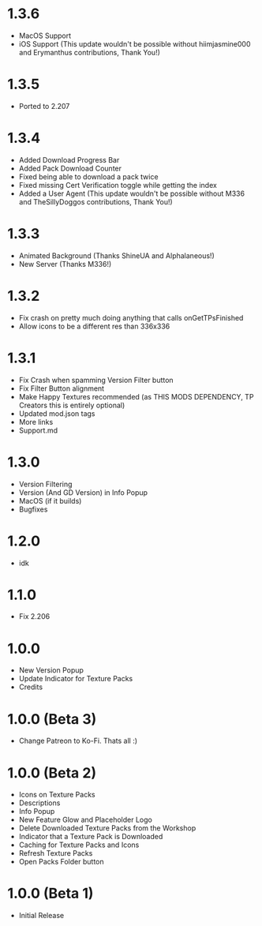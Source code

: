 # 1.3.6
- MacOS Support
- iOS Support
(This update wouldn't be possible without hiimjasmine000 and Erymanthus contributions, Thank You!)

# 1.3.5
- Ported to 2.207

# 1.3.4
- Added Download Progress Bar
- Added Pack Download Counter
- Fixed being able to download a pack twice
- Fixed missing Cert Verification toggle while getting the index
- Added a User Agent
(This update wouldn't be possible without M336 and TheSillyDoggos contributions, Thank You!)

# 1.3.3
- Animated Background (Thanks ShineUA and Alphalaneous!)
- New Server (Thanks M336!)
  
# 1.3.2
- Fix crash on pretty much doing anything that calls onGetTPsFinished
- Allow icons to be a different res than 336x336

# 1.3.1
- Fix Crash when spamming Version Filter button
- Fix Filter Button alignment
- Make Happy Textures recommended (as THIS MODS DEPENDENCY, TP Creators this is entirely optional)
- Updated mod.json tags
- More links
- Support.md

# 1.3.0
- Version Filtering
- Version (And GD Version) in Info Popup
- MacOS (if it builds)
- Bugfixes

# 1.2.0
- idk

# 1.1.0
- Fix 2.206
  
# 1.0.0
- New Version Popup
- Update Indicator for Texture Packs
- Credits

# 1.0.0 (Beta 3)
- Change Patreon to Ko-Fi. Thats all :)

# 1.0.0 (Beta 2)
- Icons on Texture Packs
- Descriptions
- Info Popup
- New Feature Glow and Placeholder Logo
- Delete Downloaded Texture Packs from the Workshop
- Indicator that a Texture Pack is Downloaded
- Caching for Texture Packs and Icons
- Refresh Texture Packs
- Open Packs Folder button

# 1.0.0 (Beta 1)
- Initial Release
